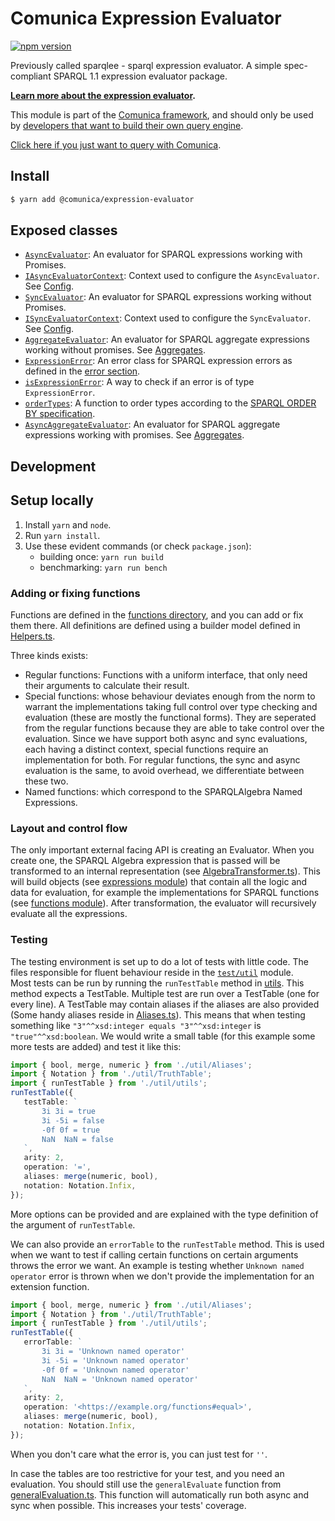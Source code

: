 # Comunica Expression Evaluator

[![npm version](https://badge.fury.io/js/%40comunica%2Fexpression-evaluator.svg)](https://www.npmjs.com/package/@comunica/expression-evaluator)

Previously called sparqlee - sparql expression evaluator. A simple spec-compliant SPARQL 1.1 expression evaluator package.

**[Learn more about the expression evaluator](https://comunica.dev/docs/modify/advanced/expression-evaluator/).**

This module is part of the [Comunica framework](https://github.com/comunica/comunica),
and should only be used by [developers that want to build their own query engine](https://comunica.dev/docs/modify/).

[Click here if you just want to query with Comunica](https://comunica.dev/docs/query/).

## Install

```bash
$ yarn add @comunica/expression-evaluator
```

## Exposed classes

* [`AsyncEvaluator`](https://comunica.github.io/comunica/classes/_comunica_expression_evaluator.AsyncEvaluator.html): An evaluator for SPARQL expressions working with Promises.
* [`IAsyncEvaluatorContext`](https://comunica.github.io/comunica/classes/_comunica_expression_evaluator.IAsyncEvaluatorContext.html): Context used to configure the `AsyncEvaluator`. See [Config](#Config). 
* [`SyncEvaluator`](https://comunica.github.io/comunica/classes/_comunica_expression_evaluator.SyncEvaluator.html): An evaluator for SPARQL expressions working without Promises.
* [`ISyncEvaluatorContext`](https://comunica.github.io/comunica/classes/_comunica_expression_evaluator.ISyncEvaluatorContext.html): Context used to configure the `SyncEvaluator`. See [Config](#Config).
* [`AggregateEvaluator`](https://comunica.github.io/comunica/classes/_comunica_expression_evaluator.AggregateEvaluator.html): An evaluator for SPARQL aggregate expressions working without promises. See [Aggregates](#Aggregates).
* [`ExpressionError`](https://comunica.github.io/comunica/classes/_comunica_expression_evaluator.ExpressionError.html): An error class for SPARQL expression errors as defined in the [error section](#Errors).
* [`isExpressionError`](https://comunica.github.io/comunica/classes/_comunica_expression_evaluator.isExpressionError.html): A way to check if an error is of type `ExpressionError`.
* [`orderTypes`](https://comunica.github.io/comunica/classes/_comunica_expression_evaluator.orderTypes.html): A function to order types according to the [SPARQL ORDER BY specification](https://www.w3.org/TR/sparql11-query/#modOrderBy).
* [`AsyncAggregateEvaluator`](https://comunica.github.io/comunica/classes/_comunica_expression_evaluator.AsyncAggregateEvaluator.html): An evaluator for SPARQL aggregate expressions working with promises. See [Aggregates](#Aggregates).


## Development

## Setup locally

1. Install `yarn` and `node`.
2. Run `yarn install`.
3. Use these evident commands (or check `package.json`):
    - building once: `yarn run build`
    - benchmarking: `yarn run bench`

### Adding or fixing functions

Functions are defined in the [functions directory](lib/functions), and you can add or fix them there.
All definitions are defined using a builder model defined in [Helpers.ts](lib/functions/Helpers.ts).

Three kinds exists:

- Regular functions: Functions with a uniform interface, that only need their arguments to calculate their result.
- Special functions: whose behaviour deviates enough from the norm to warrant the implementations taking full control
over type checking and evaluation (these are mostly the functional forms). 
They are seperated from the regular functions because they are able to take control over the evaluation.
Since we have support both async and sync evaluations, each having a distinct context, special functions require an implementation for both.
For regular functions, the sync and async evaluation is the same, to avoid overhead, we differentiate between these two.
- Named functions: which correspond to the SPARQLAlgebra Named Expressions.

### Layout and control flow

The only important external facing API is creating an Evaluator.
When you create one, the SPARQL Algebra expression that is passed will be transformed to an internal representation (see [AlgebraTransformer.ts](./lib/transformers/AlgebraTransformer.ts)).
This will build objects (see [expressions module](./lib/expressions)) that contain all the logic and data for evaluation,
for example the implementations for SPARQL functions (see [functions module](./lib/functions)).
After transformation, the evaluator will recursively evaluate all the expressions.

### Testing

The testing environment is set up to do a lot of tests with little code.
The files responsible for fluent behaviour reside in the [`test/util`](./test/util) module.  
Most tests can be run by running the `runTestTable` method in [utils](test/util/utils.ts).
This method expects a TestTable. Multiple test are run over a TestTable (one for every line).
A TestTable may contain aliases if the aliases are also provided
(Some handy aliases reside in [Aliases.ts](test/util/Aliases.ts)).
This means that when testing something like `"3"^^xsd:integer equals "3"^^xsd:integer` is `"true"^^xsd:boolean`.
We would write a small table (for this example some more tests are added) and test it like this:
```ts
import { bool, merge, numeric } from './util/Aliases';
import { Notation } from './util/TruthTable';
import { runTestTable } from './util/utils';
runTestTable({
   testTable: `
       3i 3i = true
       3i -5i = false
       -0f 0f = true
       NaN  NaN = false
   `,
   arity: 2,
   operation: '=',
   aliases: merge(numeric, bool),
   notation: Notation.Infix,
});
```
More options can be provided and are explained with the type definition of the argument of `runTestTable`.

We can also provide an `errorTable` to the `runTestTable` method.
This is used when we want to test if calling certain functions on certain arguments throws the error we want.
An example is testing whether `Unknown named operator` error is thrown when
we don't provide the implementation for an extension function.
```ts
import { bool, merge, numeric } from './util/Aliases';
import { Notation } from './util/TruthTable';
import { runTestTable } from './util/utils';
runTestTable({
   errorTable: `
       3i 3i = 'Unknown named operator'
       3i -5i = 'Unknown named operator'
       -0f 0f = 'Unknown named operator'
       NaN  NaN = 'Unknown named operator'
   `,
   arity: 2,
   operation: '<https://example.org/functions#equal>',
   aliases: merge(numeric, bool),
   notation: Notation.Infix,
});
```
When you don't care what the error is, you can just test for `''`.

In case the tables are too restrictive for your test, and you need an evaluation.
You should still use the `generalEvaluate` function from [generalEvaluation.ts](test/util/generalEvaluation.ts).
This function will automatically run both async and sync when possible.
This increases your tests' coverage.

